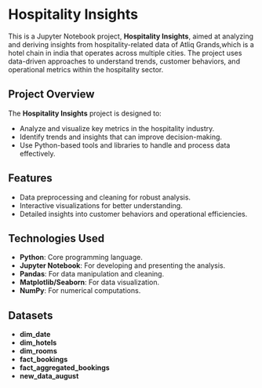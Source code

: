 
# Hospitality Insights

This is a Jupyter Notebook project, **Hospitality Insights**, aimed at analyzing and deriving insights from hospitality-related data of Atliq Grands,which is a hotel chain in india that operates across multiple cities. The project uses data-driven approaches to understand trends, customer behaviors, and operational metrics within the hospitality sector.

## Project Overview

The **Hospitality Insights** project is designed to:
- Analyze and visualize key metrics in the hospitality industry.
- Identify trends and insights that can improve decision-making.
- Use Python-based tools and libraries to handle and process data effectively.

## Features
- Data preprocessing and cleaning for robust analysis.
- Interactive visualizations for better understanding.
- Detailed insights into customer behaviors and operational efficiencies.

## Technologies Used
- **Python**: Core programming language.
- **Jupyter Notebook**: For developing and presenting the analysis.
- **Pandas**: For data manipulation and cleaning.
- **Matplotlib/Seaborn**: For data visualization.
- **NumPy**: For numerical computations.

## Datasets
- **dim_date**  
- **dim_hotels**  
- **dim_rooms**  
- **fact_bookings**  
- **fact_aggregated_bookings**  
- **new_data_august**  


